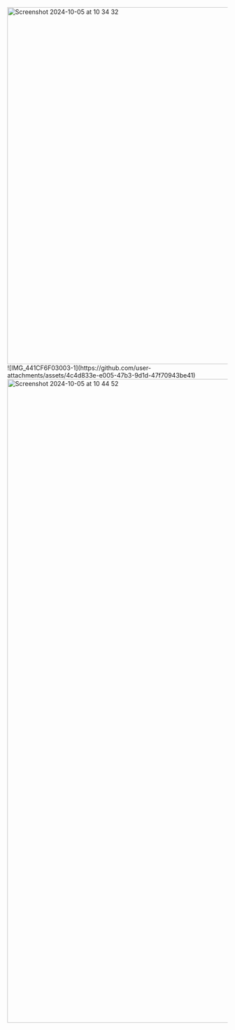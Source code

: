 <img width="815" alt="Screenshot 2024-10-05 at 10 34 32" src="https://github.com/user-attachments/assets/3e9ba46c-42d9-4f2f-b706-ecbc2ecbd561">
![IMG_441CF6F03003-1](https://github.com/user-attachments/assets/4c4d833e-e005-47b3-9d1d-47f70943be41)
<img width="1470" alt="Screenshot 2024-10-05 at 10 44 52" src="https://github.com/user-attachments/assets/8d412f52-9228-4a52-b3d2-33c8777e52ed">
